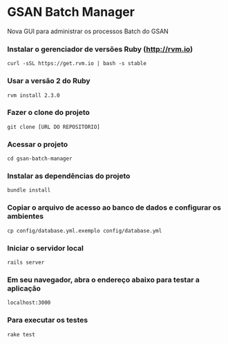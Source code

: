 # GSAN Batch Manager

Nova GUI para administrar os processos Batch do GSAN

### Instalar o gerenciador de versões Ruby (http://rvm.io)
    curl -sSL https://get.rvm.io | bash -s stable
    
### Usar a versão 2 do Ruby
    rvm install 2.3.0

### Fazer o clone do projeto
    git clone [URL DO REPOSITÓRIO]

### Acessar o projeto
    cd gsan-batch-manager

### Instalar as dependências do projeto
    bundle install
    
### Copiar o arquivo de acesso ao banco de dados e configurar os ambientes
    cp config/database.yml.exemplo config/database.yml

### Iniciar o servidor local
    rails server

### Em seu navegador, abra o endereço abaixo para testar a aplicação
    localhost:3000

### Para executar os testes
    rake test
